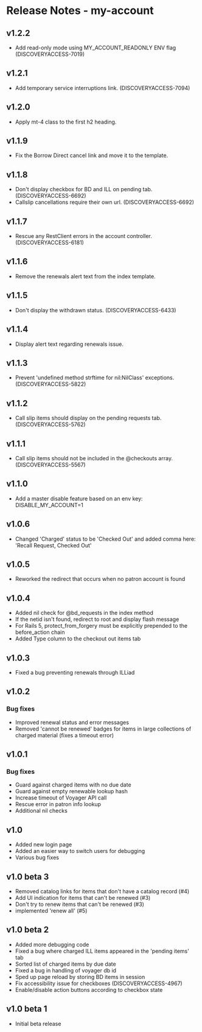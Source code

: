 # Release Notes - my-account

## v1.2.2
- Add read-only mode using MY_ACCOUNT_READONLY ENV flag (DISCOVERYACCESS-7019)

## v1.2.1
- Add temporary service interruptions link. (DISCOVERYACCESS-7094)

## v1.2.0
- Apply mt-4 class to the first h2 heading.

## v1.1.9
- Fix the Borrow Direct cancel link and move it to the template.

## v1.1.8
- Don't display checkbox for BD and ILL on pending tab. (DISCOVERYACCESS-6692)
- Callslip cancellations require their own url. (DISCOVERYACCESS-6692)

## v1.1.7
- Rescue any RestClient errors in the account controller. (DISCOVERYACCESS-6181)

## v1.1.6
- Remove the renewals alert text from the index template.

## v1.1.5
- Don't display the withdrawn status. (DISCOVERYACCESS-6433)

## v1.1.4
- Display alert text regarding renewals issue.

## v1.1.3
- Prevent 'undefined method strftime for nil:NilClass' exceptions. (DISCOVERYACCESS-5822)

## v1.1.2
- Call slip items should display on the pending requests tab. (DISCOVERYACCESS-5762)

## v1.1.1
- Call slip items should not be included in the @checkouts array. (DISCOVERYACCESS-5567)

## v1.1.0
- Add a master disable feature based on an env key: DISABLE_MY_ACCOUNT=1

## v1.0.6
- Changed 'Charged' status to be 'Checked Out' and added comma here: 'Recall Request, Checked Out'

## v1.0.5
- Reworked the redirect that occurs when no patron account is found

## v1.0.4
- Added nil check for @bd_requests in the index method
- If the netid isn't found, redirect to root and display flash message
- For Rails 5, protect_from_forgery must be explicitly prepended to the before_action chain
- Added Type column to the checkout out items tab

## v1.0.3
- Fixed a bug preventing renewals through ILLiad

## v1.0.2
### Bug fixes
- Improved renewal status and error messages
- Removed 'cannot be renewed' badges for items in large collections of charged material (fixes a timeout error)

## v1.0.1
### Bug fixes
- Guard against charged items with no due date
- Guard against empty renewable lookup hash
- Increase timeout of Voyager API call
- Rescue error in patron info lookup
- Additional nil checks

## v1.0

- Added new login page
- Added an easier way to switch users for debugging
- Various bug fixes

## v1.0 beta 3
- Removed catalog links for items that don't have a catalog record (#4)
- Add UI indication for items that can't be renewed (#3)
- Don't try to renew items that can't be renewed (#3)
- implemented 'renew all' (#5)

## v1.0 beta 2
- Added more debugging code
- Fixed a bug where charged ILL items appeared in the 'pending items' tab
- Sorted list of charged items by due date
- Fixed a bug in handling of voyager db id
- Sped up page reload by storing BD items in session
- Fix accessibility issue for checkboxes (DISCOVERYACCESS-4967)
- Enable/disable action buttons according to checkbox state

## v1.0 beta 1
- Initial beta release
